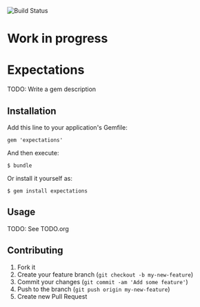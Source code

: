 ![Build Status](https://api.travis-ci.org/prathamesh-sonpatki/expectations.png)

# Work in progress

# Expectations

TODO: Write a gem description

## Installation

Add this line to your application's Gemfile:

    gem 'expectations'

And then execute:

    $ bundle

Or install it yourself as:

    $ gem install expectations

## Usage

TODO: See TODO.org

## Contributing

1. Fork it
2. Create your feature branch (`git checkout -b my-new-feature`)
3. Commit your changes (`git commit -am 'Add some feature'`)
4. Push to the branch (`git push origin my-new-feature`)
5. Create new Pull Request
